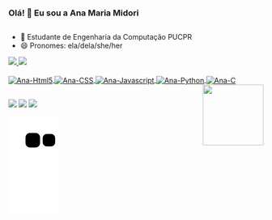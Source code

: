 ### Olá! 👋 Eu sou a Ana Maria Midori

##

- 🌱 Estudante de Engenharia da Computação PUCPR
- 😄 Pronomes: ela/dela/she/her

<div>
  <a href="https://github.com/anamariamidori?tab=repositories">
  <img height="180em" src="https://github-readme-stats.vercel.app/api?username=anamariamidori&show_icons=true&theme=tokyonight&include_all_commits=true&count_private=true"/>
  <img height="180em" src="https://github-readme-stats.vercel.app/api/top-langs/?username=anamariamidori&layout=compact&langs_count=7&theme=tokyonight"/>
</div>
<div style="display: inline_block"><br>
  <img align="center" alt="Ana-Html5" height="30" width="40" src="https://cdn.jsdelivr.net/gh/devicons/devicon/icons/html5/html5-original.svg">
  <img align="center" alt="Ana-CSS" height="30" width="40" src="https://cdn.jsdelivr.net/gh/devicons/devicon/icons/css3/css3-original.svg">
  <img align="center" alt="Ana-Javascript" height="30" width="40" src="https://cdn.jsdelivr.net/gh/devicons/devicon/icons/javascript/javascript-original.svg">
  <img align="center" alt="Ana-Python" height="30" width="40" src="https://cdn.jsdelivr.net/gh/devicons/devicon/icons/python/python-original.svg">
  <img align="center" alt="Ana-C" height="30" width="40" src="https://cdn.jsdelivr.net/gh/devicons/devicon/icons/c/c-original.svg">
  <img  align="right" src="https://media.giphy.com/media/FAFo1M7EC4gRZ4HETH/giphy.gif?cid=ecf05e4791krrn3nwl14ctonge2xumulkjz8gmtdh81xsoad&rid=giphy.gif&ct=g" width="120" height="120" />
</div>
  
##
  
<div>
  <a href="https://www.instagram.com/anamariamidori/" target="_blank"><img src="https://img.shields.io/badge/Instagram-E4405F?style=for-the-badge&logo=instagram&logoColor=white"></a>
  <a href = "mailto:anamariamidorirocha@gmail.com"><img src="https://img.shields.io/badge/Gmail-D14836?style=for-the-badge&logo=gmail&logoColor=white" target="_blank"></a>
  <a href="https://www.linkedin.com/in/ana-maria-midori/" target="_blank"><img src="https://img.shields.io/badge/LinkedIn-0077B5?style=for-the-badge&logo=linkedin&logoColor=white" target="_blank"></a>   
  
   ![Snake animation](https://github.com/anamariamidori/anamariamidori/blob/output/github-contribution-grid-snake.svg)
</div>
